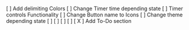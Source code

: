 [ ] Add delimiting Colors
[ ] Change Timer time depending state
[ ] Timer controls Functionality
[ ] Change Button name to Icons
[ ] Change theme depending state
[ ] 
[ ] 
[ ] 
[ ] 
[ X ] Add To-Do section